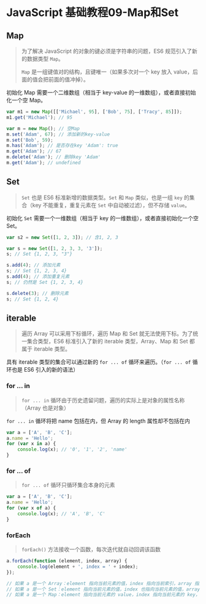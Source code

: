 # JavaScript 基础教程09-Map和Set

## Map
> 为了解决 JavaScript 的对象的键必须是字符串的问题，ES6 规范引入了新的数据类型 `Map`。
> 
> `Map` 是一组键值对的结构，且键唯一（如果多次对一个 key 放入 value，后面的值会把前面的值冲掉）。

初始化 Map 需要一个二维数组（相当于 key-value 的一维数组），或者直接初始化一个空 Map。

```JavaScript
var m1 = new Map([['Michael', 95], ['Bob', 75], ['Tracy', 85]]); 
m1.get('Michael'); // 95

var m = new Map(); // 空Map
m.set('Adam', 67); // 添加新的key-value
m.set('Bob', 59);
m.has('Adam'); // 是否存在key 'Adam': true
m.get('Adam'); // 67
m.delete('Adam'); // 删除key 'Adam'
m.get('Adam'); // undefined
```

## Set
> `Set` 也是 ES6 标准新增的数据类型。`Set` 和 `Map` 类似，也是一组 `key` 的集合（key 不能重复，重复元素在 `Set` 中自动被过滤），但不存储 `value`。

初始化 `Set` 需要一个一维数组（相当于 key 的一维数组），或者直接初始化一个空 Set。

```JavaScript
var s2 = new Set([1, 2, 3]); // 含1, 2, 3

var s = new Set([1, 2, 3, 3, '3']);
s; // Set {1, 2, 3, "3"}

s.add(4); // 添加元素 
s; // Set {1, 2, 3, 4} 
s.add(4); // 添加重复元素 
s; // 仍然是 Set {1, 2, 3, 4}

s.delete(3); // 删除元素
s; // Set {1, 2, 4}
```

## iterable
> 遍历 Array 可以采用下标循环，遍历 Map 和 Set 就无法使用下标。为了统一集合类型，ES6 标准引入了新的 iterable 类型，Array、Map 和 Set 都属于 iterable 类型。 

具有 iterable 类型的集合可以通过新的 `for ... of` 循环来遍历。（`for ... of` 循环也是 ES6 引入的新的语法）

### for ... in 

> `for ... in` 循环由于历史遗留问题，遍历的实际上是对象的属性名称（Array 也是对象）

 `for ... in` 循环将把 name 包括在内，但 Array 的 length 属性却不包括在内 

```JavaScript
var a = ['A', 'B', 'C'];
a.name = 'Hello';
for (var x in a) {
    console.log(x); // '0', '1', '2', 'name'
}
```
 
### for ... of 

> `for ... of` 循环只循环集合本身的元素

```JavaScript
var a = ['A', 'B', 'C'];
a.name = 'Hello';
for (var x of a) {
    console.log(x); // 'A', 'B', 'C'
}
```

### forEach 

> `forEach()` 方法接收一个函数，每次迭代就自动回调该函数

```JavaScript
a.forEach(function (element, index, array) {
    console.log(element + ', index = ' + index);
});

// 如果 a 是一个 Array：element 指向当前元素的值，index 指向当前索引，array 指向 Array 对象本身
// 如果 a 是一个 Set：element 指向当前元素的值，index 也指向当前元素的值，array 指向 Set 对象本身
// 如果 a 是一个 Map：element 指向当前元素的 value，index 指向当前元素的 key，array 指向 Map 对象本身
```

